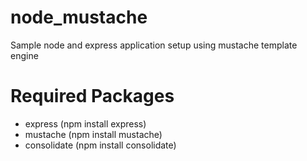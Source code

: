 # node_mustache
Sample node and express application setup using mustache template engine
# Required Packages
* express (npm install express)
* mustache (npm install mustache)
* consolidate (npm install consolidate)
